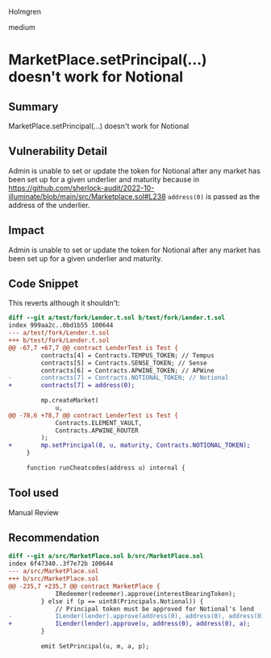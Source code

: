 Holmgren

medium

# MarketPlace.setPrincipal(...) doesn't work for Notional

## Summary

MarketPlace.setPrincipal(...) doesn't work for Notional

## Vulnerability Detail

Admin is unable to set or update the token for Notional after any market has been set up for a given underlier and maturity because in https://github.com/sherlock-audit/2022-10-illuminate/blob/main/src/Marketplace.sol#L238 `address(0)` is passed as the address of the underlier.

## Impact

Admin is unable to set or update the token for Notional after any market has been set up for a given underlier and maturity.

## Code Snippet

This reverts although it shouldn't:
```diff
diff --git a/test/fork/Lender.t.sol b/test/fork/Lender.t.sol
index 999aa2c..0bd1b55 100644
--- a/test/fork/Lender.t.sol
+++ b/test/fork/Lender.t.sol
@@ -67,7 +67,7 @@ contract LenderTest is Test {
         contracts[4] = Contracts.TEMPUS_TOKEN; // Tempus
         contracts[5] = Contracts.SENSE_TOKEN; // Sense
         contracts[6] = Contracts.APWINE_TOKEN; // APWine
-        contracts[7] = Contracts.NOTIONAL_TOKEN; // Notional
+        contracts[7] = address(0);
 
         mp.createMarket(
             u,
@@ -78,6 +78,7 @@ contract LenderTest is Test {
             Contracts.ELEMENT_VAULT,
             Contracts.APWINE_ROUTER
         );
+        mp.setPrincipal(8, u, maturity, Contracts.NOTIONAL_TOKEN);
     }
 
     function runCheatcodes(address u) internal {
```

## Tool used

Manual Review

## Recommendation

```diff
diff --git a/src/MarketPlace.sol b/src/MarketPlace.sol
index 6f47340..3f7e72b 100644
--- a/src/MarketPlace.sol
+++ b/src/MarketPlace.sol
@@ -235,7 +235,7 @@ contract MarketPlace {
             IRedeemer(redeemer).approve(interestBearingToken);
         } else if (p == uint8(Principals.Notional)) {
             // Principal token must be approved for Notional's lend
-            ILender(lender).approve(address(0), address(0), address(0), a);
+            ILender(lender).approve(u, address(0), address(0), a);
         }
 
         emit SetPrincipal(u, m, a, p);
```